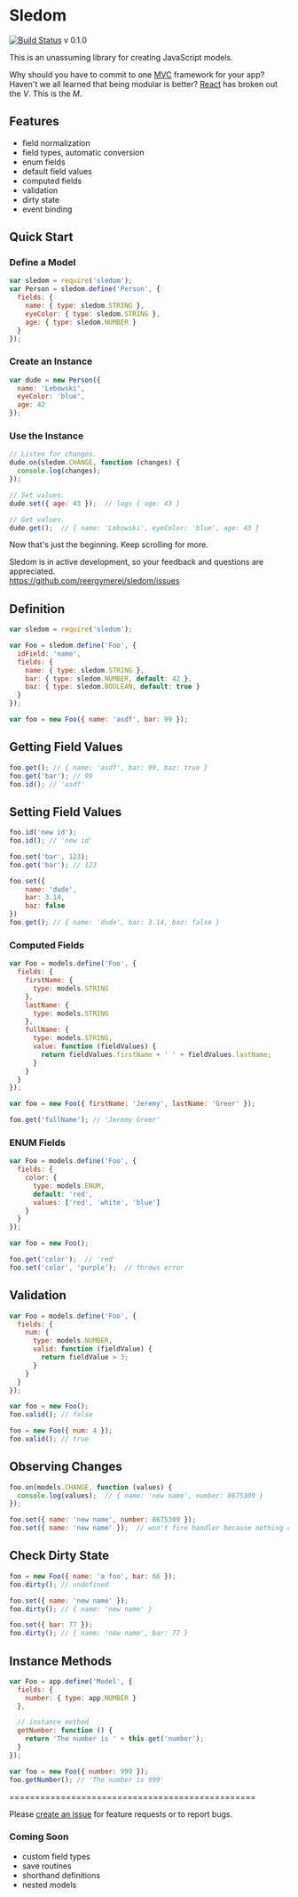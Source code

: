 # Sledom
[![Build Status](https://travis-ci.org/reergymerej/sledom.svg?branch=master)](https://travis-ci.org/reergymerej/sledom) v 0.1.0

This is an unassuming library for creating JavaScript models.

Why should you have to commit to one [MVC](https://developer.chrome.com/apps/app_frameworks#mvc) framework for your app?  Haven't we all learned that being modular is better?  [React](https://facebook.github.io/react/) has broken out the *V*.  This is the *M*.

## Features
* field normalization
* field types, automatic conversion
* enum fields
* default field values
* computed fields
* validation
* dirty state
* event binding

## Quick Start

### Define a Model
```js
var sledom = require('sledom');
var Person = sledom.define('Person', {
  fields: {
    name: { type: sledom.STRING },
    eyeColor: { type: sledom.STRING },
    age: { type: sledom.NUMBER }
  }
});
```

### Create an Instance
```js
var dude = new Person({
  name: 'Lebowski',
  eyeColor: 'blue',
  age: 42
});
```

### Use the Instance
```js
// Listen for changes.
dude.on(sledom.CHANGE, function (changes) {
  console.log(changes);
});

// Set values.
dude.set({ age: 43 });  // logs { age: 43 }

// Get values.
dude.get();  // { name: 'Lebowski', eyeColor: 'blue', age: 43 }
```

Now that's just the beginning.  Keep scrolling for more.

Sledom is in active development, so your feedback and questions are appreciated.  
https://github.com/reergymerej/sledom/issues

## Definition

```js
var sledom = require('sledom');

var Foo = sledom.define('Foo', {
  idField: 'name',
  fields: {
    name: { type: sledom.STRING },
    bar: { type: sledom.NUMBER, default: 42 },
    baz: { type: sledom.BOOLEAN, default: true }
  }
});

var foo = new Foo({ name: 'asdf', bar: 99 });
```

## Getting Field Values

```js
foo.get(); // { name: 'asdf', bar: 99, baz: true }
foo.get('bar'); // 99
foo.id(); // 'asdf'
```

## Setting Field Values

```js
foo.id('new id');
foo.id(); // 'new id'

foo.set('bar', 123);
foo.get('bar'); // 123

foo.set({
    name: 'dude',
    bar: 3.14,
    baz: false
})
foo.get(); // { name: 'dude', bar: 3.14, baz: false }
```

### Computed Fields

```js
var Foo = models.define('Foo', {
  fields: {
    firstName: {
      type: models.STRING
    },
    lastName: {
      type: models.STRING
    },
    fullName: {
      type: models.STRING,
      value: function (fieldValues) {
        return fieldValues.firstName + ' ' + fieldValues.lastName;
      }
    }
  }
});

var foo = new Foo({ firstName: 'Jeremy', lastName: 'Greer' });

foo.get('fullName'); // 'Jeremy Greer'
```

### ENUM Fields

```js
var Foo = models.define('Foo', {
  fields: {
    color: {
      type: models.ENUM,
      default: 'red',
      values: ['red', 'white', 'blue']
    }
  }
});

var foo = new Foo();

foo.get('color');  // 'red'
foo.set('color', 'purple');  // throws error
```

## Validation

```js
var Foo = models.define('Foo', {
  fields: {
    num: {
      type: models.NUMBER,
      valid: function (fieldValue) {
        return fieldValue > 3;
      }
    }
  }
});

var foo = new Foo();
foo.valid(); // false

foo = new Foo({ num: 4 });
foo.valid(); // true
```

## Observing Changes

```js
foo.on(models.CHANGE, function (values) {
  console.log(values);  // { name: 'new name', number: 8675309 }
});

foo.set({ name: 'new name', number: 8675309 });
foo.set({ name: 'new name' });  // won't fire handler because nothing changed
```

## Check Dirty State

```js
foo = new Foo({ name: 'a foo', bar: 66 });
foo.dirty(); // undefined

foo.set({ name: 'new name' });
foo.dirty(); // { name: 'new name' }

foo.set({ bar: 77 });
foo.dirty(); // { name: 'new name', bar: 77 }
```

## Instance Methods

```js
var Foo = app.define('Model', {
  fields: {
    number: { type: app.NUMBER }
  },

  // instance method
  getNumber: function () {
    return 'The number is ' + this.get('number');
  }
});

var foo = new Foo({ number: 999 });
foo.getNumber(); // 'The number is 999'
```

================================================

Please [create an issue](https://github.com/reergymerej/sledom/issues) for feature requests or to report bugs.

### Coming Soon

* custom field types
* save routines
* shorthand definitions
* nested models